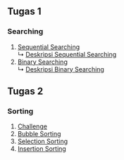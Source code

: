 ## Tugas 1 
### Searching
1. <a href="Sequential Searching.c"> Sequential Searching</a><br>
↳ <a href="Deskripsi Sequential"> Deskripsi Sequential Searching</a><br>
2. <a href=""> Binary Searching</a><br>
↳ <a href="Deskripsi Sequential"> Deskripsi Binary Searching</a><br>
## Tugas 2
### Sorting
1. <a href="Sorting/Challenge.c"> Challenge </a><br>
2. <a href=""> Bubble Sorting </a><br>
3. <a href=""> Selection Sorting </a><br>
4. <a href=""> Insertion Sorting </a><br>
